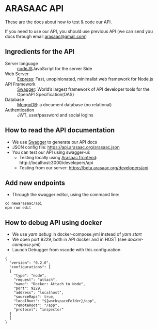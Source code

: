 
# ARASAAC API

These are the docs about how to test & code our API. 

If you need to use our API, you should use previous API (we can send you docs through email arasaac@gmail.com)

## Ingredients for the API

<dl>
  <dt>Server language</dt>
  <dd><a href="https://nodejs.org)">nodeJS</a>JavaScript for the server Side</dd>
  
  <dt>Web Server</dt>
  <dd><a href="http://expressjs.com">Express</a>: Fast, unopinionated, minimalist web framework for Node.js</dd>
  
  <dt>API Framework</dt>
  <dd><a href="http://swagger.io/">Swagger</a>: World’s largest framework of API developer tools for the OpenAPI Specification(OAS)</dd>

  <dt>Database</dt>
  <dd><a href="https://www.mongodb.com/">MongoDB</a>: a document database (no relational)</dd>

  <dt>Authentication</dt>
  <dd>JWT, user/password and social logins</dd>

</dl>


## How to read the API documentation

- We use [Swagger](https://swagger.io/) to generate our API docs
- JSON config file: https://api.arasaac.org/arasaac.json
- You can test our API using swagger-ui: 
  - Testing locally using [Arasaac frontend](http://github.com/juanda99/arasaac-frontend): http://localhost:3000/developers/api
  - Testing from our server: https://beta.arasaac.org/developers/api




## Add new endpoints
- Through the swagger editor, using the command line:
```
cd newarasaac/api
npm run edit
```



## How to debug API using docker
- We use *yarn debug* in docker-compose.yml instead of *yarn start*
- We open port 9229, both in API docker and in HOST (see *docker-compose.yml*)
- Launch Debugger from vscode with this configuration:

```
{
  "version": "0.2.0",
  "configurations": [
  {
    "type": "node",
    "request": "attach",
    "name": "Docker: Attach to Node",
    "port": 9229,
    "address": "localhost",
    "sourceMaps": true,
    "localRoot": "${workspaceFolder}/app",
    "remoteRoot": "/app",
    "protocol": "inspector"
  }
  ]
}
```


